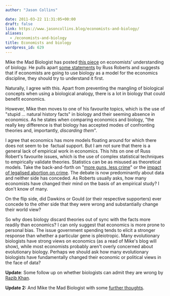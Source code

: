 ```yaml
---
author: "Jason Collins"

date: 2011-03-22 11:31:05+00:00
draft: false
link: https://www.jasoncollins.blog/economists-and-biology/
aliases:
  - /economists-and-biology
title: Economists and biology
wordpress_id: 629
---
```


Mike the Mad Biologist has posted [this piece](http://scienceblogs.com/mikethemadbiologist/2011/03/21/when-economists-misunderstand/) on economists' understanding of biology. He pulls apart [some statements](http://cafehayek.com/2011/01/what-is-economics-good-for.html) by Russ Roberts and suggests that if economists are going to use biology as a model for the economics discipline, they should try to understand it first.

Naturally, I agree with this. Apart from preventing the mangling of  biological concepts when using a biological analogy, there is a lot in biology that could  benefit economics.

However, Mike then moves to one of his favourite topics, which is the use of "stupid ... natural history facts" in biology and their seeming absence in economics. As he states when comparing economics and biology, "the really key difference is that biology has accepted modes of confronting theories and, importantly, _discarding them_".

I agree that economics has more models floating around for which there does not seem to be  factual support. But I am not sure that there is a general lack of empirical work in economics. This hits on one of Russ Robert's favourite issues, which is the use of complex statistical  techniques to empirically validate theories. Statistics can be as misused as theoretical models. Take the back-and-forth on "[more guns, less crime](http://en.wikipedia.org/wiki/More_Guns,_Less_Crime)" or the [impact of legalised abortion on crime](http://en.wikipedia.org/wiki/The_Impact_of_Legalized_Abortion_on_Crime). The debate is now predominantly about data and neither side has conceded. As Roberts usually asks, how many economists have changed their mind on the basis of an empirical study? I don't know of many.

On the flip side, did Dawkins or Gould (or their respective supporters)  ever concede to the other side that they were wrong and substantially change  their world view?

So why does biology discard theories out of sync with the facts more readily than economics? I can only suggest that economics is more prone to personal bias. The issue government spending tends to elicit a stronger response than whether a particular gene is pleiotropic. Many evolutionary biologists have strong views on economics (as a read of Mike's blog will show), while most economists probably aren't overly concerned about evolutionary biology. Perhaps we should ask how many evolutionary biologists have fundamentally changed their economic or political views in the face of data?

**Update**: Some follow up on whether biologists can admit they are wrong by [Razib Khan](http://blogs.discovermagazine.com/gnxp/2011/03/can-biologists-admit-they-are-wrong/).

**Update 2:** And Mike the Mad Biologist with some [further thoughts](http://scienceblogs.com/mikethemadbiologist/2011/03/24/can-biologists-admit-we-are-wr/).
